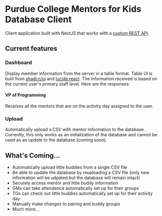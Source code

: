 # Purdue College Mentors for Kids Database Client

Client application built with NextJS that works with a [custom REST API](https://github.com/bkinaan/purdue-cmfk-database-server?tab=readme-ov-file).

## Current features

### Dashboard

Display member information from the server in a table format. Table UI is bulit from [shadcn/ui](https://ui.shadcn.com/docs/components/data-table) and [lucide react](https://lucide.dev/guide/packages/lucide-react). The information received is based on the current user's primary staff level. Here are the responses:

#### VP of Programming

Receives all the mentors that are on the activity day assigned to the user.

### Upload

Automatically upload a CSV with mentor information to the database. Currently, this only works as an initialization of the database and cannot be used as an update to the database (coming soon).

## What's Coming...

- Automatically upload little buddies from a single CSV file
- Be able to update the database by reuploading a CSV file (only new information will be udpated but the database will remain intact)
- Securely access mentor and little buddy information
- GMs can take attendence automatically set up for their groups
- TOs can check out little buddies automatically set up for their activity day
- Manually make changes to pairing and buddy groups
- Much more...
